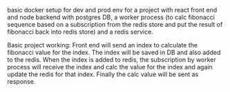 basic docker setup for dev and prod env for a project with react front end and node backend with postgres DB, a worker process (to calc fibonacci sequence based on a subscription from the redis store and put the result of fibonacci back into redis store) and a redis service.

Basic project working:
Front end will send an index to calculate the fibonacci value for the index.
The index will be saved in DB and also added to the redis.
When the index is added to redis, the subscription by worker process will receive the index and calc the value for the index and again update the redis for that index. Finally the calc value will be sent as response.